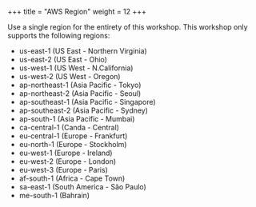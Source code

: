 +++
title = "AWS Region"
weight = 12
+++

Use a single region for the entirety of this workshop. This workshop only supports the following regions:

- us-east-1 (US East - Northern Virginia)
- us-east-2 (US East - Ohio)
- us-west-1 (US West - N.California)
- us-west-2 (US West - Oregon)
- ap-northeast-1 (Asia Pacific - Tokyo)
- ap-northeast-2 (Asia Pacific - Seoul)
- ap-southeast-1 (Asia Pacific - Singapore)
- ap-southeast-2 (Asia Pacific - Sydney)
- ap-south-1 (Asia Pacific - Mumbai)
- ca-central-1 (Canda - Central)
- eu-central-1 (Europe - Frankfurt)
- eu-north-1 (Europe - Stockholm)
- eu-west-1 (Europe - Ireland)
- eu-west-2 (Europe - London)
- eu-west-3 (Europe - Paris)
- af-south-1 (Africa - Cape Town)
- sa-east-1 (South America - São Paulo)
- me-south-1 (Bahrain)
